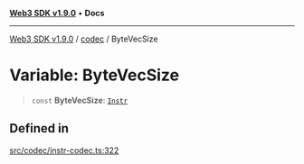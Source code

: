 [**Web3 SDK v1.9.0**](../../../README.md) • **Docs**

***

[Web3 SDK v1.9.0](../../../globals.md) / [codec](../README.md) / ByteVecSize

# Variable: ByteVecSize

> `const` **ByteVecSize**: [`Instr`](../type-aliases/Instr.md)

## Defined in

[src/codec/instr-codec.ts:322](https://github.com/Mystic-Nayy/alephium-web3/blob/ee41f5e0e7d7fb0b155fe62f05b2ac03772895ca/packages/web3/src/codec/instr-codec.ts#L322)
